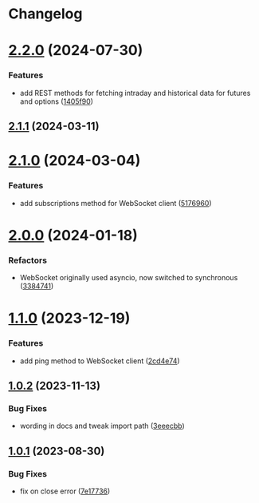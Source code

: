 # Changelog

# [2.2.0](https://github.com/fugle-dev/fugle-marketdata-python/compare/2.1.1...2.2.0) (2024-07-30)


### Features

* add REST methods for fetching intraday and historical data for futures and options ([1405f90](https://github.com/fugle-dev/fugle-marketdata-python/commit/1405f909226212e95c3b43df05151aaf81564559))

## [2.1.1](https://github.com/fugle-dev/fugle-marketdata-python/compare/2.1.0...2.1.1) (2024-03-11)

# [2.1.0](https://github.com/fugle-dev/fugle-marketdata-python/compare/2.0.0...2.1.0) (2024-03-04)


### Features

* add subscriptions method for WebSocket client ([5176960](https://github.com/fugle-dev/fugle-marketdata-python/commit/5176960ce4c24f25ee1064f45306f3bcc6c27447))

# [2.0.0](https://github.com/fugle-dev/fugle-marketdata-python/compare/1.1.0...2.0.0) (2024-01-18)


### Refactors

* WebSocket originally used asyncio, now switched to synchronous ([3384741](https://github.com/fugle-dev/fugle-marketdata-python/commit/3384741fe009b81c5a2b8cf9b66d004b3b4381ea))

# [1.1.0](https://github.com/fugle-dev/fugle-marketdata-python/compare/1.0.2...1.1.0) (2023-12-19)


### Features

* add ping method to WebSocket client ([2cd4e74](https://github.com/fugle-dev/fugle-marketdata-python/commit/2cd4e7409036101993bae927bcc900aac1d77ba3))

## [1.0.2](https://github.com/fugle-dev/fugle-marketdata-python/compare/1.0.1...1.0.2) (2023-11-13)


### Bug Fixes

* wording in docs and tweak import path ([3eeecbb](https://github.com/fugle-dev/fugle-marketdata-python/commit/3eeecbbc14514606c75968b1c797c086bce22c45))

## [1.0.1](https://github.com/fugle-dev/fugle-marketdata-python/compare/b0bbb3ba12026fcd82b20f6da4242ffc0c306133...1.0.1) (2023-08-30)


### Bug Fixes

* fix on close error ([7e17736](https://github.com/fugle-dev/fugle-marketdata-python/commit/7e17736e476c32c58187e79b485772881bb316fc))